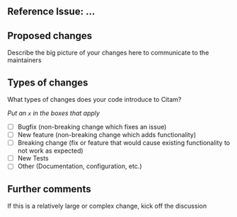 ## Reference Issue: ...

## Proposed changes
Describe the big picture of your changes here to communicate to the maintainers

## Types of changes
What types of changes does your code introduce to Citam?

_Put an `x` in the boxes that apply_
- [ ] Bugfix (non-breaking change which fixes an issue)
- [ ] New feature (non-breaking change which adds functionality)
- [ ] Breaking change (fix or feature that would cause existing functionality to not work as expected)
- [ ] New Tests
- [ ] Other (Documentation, configuration, etc.)

## Further comments
If this is a relatively large or complex change, kick off the discussion
